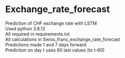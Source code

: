 # Exchange_rate_forecast
Prediction of CHF exchange rate with LSTM\
Used python 3.8.12\
All required in requirements.txt\
All calculations in Swiss_franc_exchange_rate_forecast\
Predictions made 1 and 7 days forward\
Prediction on day t uses 60 last values (to t-60)
